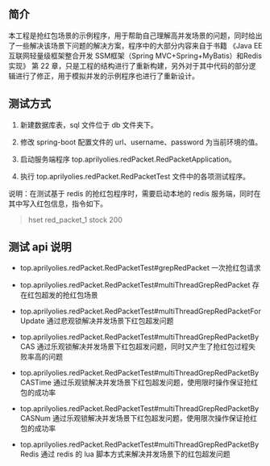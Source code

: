 ## 简介

本工程是抢红包场景的示例程序，用于帮助自己理解高并发场景的问题，同时给出了一些解决该场景下问题的解决方案，程序中的大部分内容来自于书籍 《Java EE互联网轻量级框架整合开发 SSM框架（Spring MVC+Spring+MyBatis）和Redis实现》 第 22 章，只是工程的结构进行了重新构建，另外对于其中代码的部分逻辑进行了修正，用于模拟并发的示例程序也进行了重新设计。

## 测试方式

1. 新建数据库表，sql 文件位于 db 文件夹下。

2. 修改 spring-boot 配置文件的 url、username、password 为当前环境的值。

3. 启动服务端程序 top.aprilyolies.redPacket.RedPacketApplication。

4. 执行 top.aprilyolies.redPacket.RedPacketTest 文件中的各项测试程序。

说明：在测试基于 redis 的抢红包程序时，需要启动本地的 redis 服务端，同时在其中写入红包信息，指令如下。

> hset red_packet_1 stock 200

## 测试 api 说明

* top.aprilyolies.redPacket.RedPacketTest#grepRedPacket 一次抢红包请求

* top.aprilyolies.redPacket.RedPacketTest#multiThreadGrepRedPacket 存在红包超发的抢红包场景

* top.aprilyolies.redPacket.RedPacketTest#multiThreadGrepRedPacketForUpdate 通过悲观锁解决并发场景下红包超发问题

* top.aprilyolies.redPacket.RedPacketTest#multiThreadGrepRedPacketByCAS 通过乐观锁解决并发场景下红包超发问题，同时又产生了抢红包过程失败率高的问题

* top.aprilyolies.redPacket.RedPacketTest#multiThreadGrepRedPacketByCASTime 通过乐观锁解决并发场景下红包超发问题，使用限时操作保证抢红包的成功率

* top.aprilyolies.redPacket.RedPacketTest#multiThreadGrepRedPacketByCASNum 通过乐观锁解决并发场景下红包超发问题，使用限次操作保证抢红包的成功率

* top.aprilyolies.redPacket.RedPacketTest#multiThreadGrepRedPacketByRedis 通过 redis 的 lua 脚本方式来解决并发场景下的红包超发问题